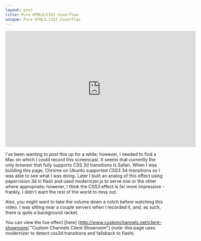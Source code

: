 ```yaml
---
layout: post
title: Pure HTML5/CSS3 Coverflow
unique: Pure HTML5.CSS3 Coverflow
---
```


<iframe src="http://www.screenr.com/embed/pDxs" width="600" height="366" frameborder="0"></iframe>

I've been wanting to post this up for a while; however, I needed to find a Mac on which I could 
record this screencast. It seems that currently the only browser that fully supports CSS 3d transitions 
is Safari. When I was building this page, Chrome on Ubuntu supported CSS3 
3d-transitions so I was able to see what I was doing. Later I built an analog of this effect using 
papervision 3d in flash and used modernizer.js to serve one or the other where appropriate; however, 
I think the CSS3 effect is far more impressive - frankly, I didn't want the rest of the world to miss out.

Also, you might want to take the volume down a notch before watching this video. I was sitting near a couple
servers when I recorded it, and, as such, there is quite a background racket.

You can view the live effect [here] (http://www.customchannels.net/client-showroom/ "Custom Channels Client Showroom") 
(note: this page uses modernizer to detect css3d transitions and fallsback to flash).
